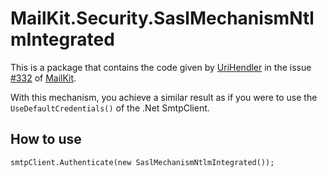 # MailKit.Security.SaslMechanismNtlmIntegrated
This is a package that contains the code given by [UriHendler](https://github.com/UriHendler) in the issue [#332](https://github.com/jstedfast/MailKit/issues/332#issuecomment-398300208) of [MailKit](https://github.com/jstedfast/MailKit).

With this mechanism, you achieve a similar result as if you were to use the `UseDefaultCredentials()` of the .Net SmtpClient.

## How to use
`smtpClient.Authenticate(new SaslMechanismNtlmIntegrated());`
